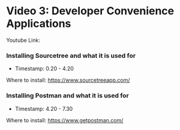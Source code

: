 # Video 3: Developer Convenience Applications
Youtube Link: 

### Installing Sourcetree and what it is used for
* Timestamp: 0.20 - 4.20

Where to install: https://www.sourcetreeapp.com/ 

### Installing Postman and what it is used for
* Timestamp: 4.20 - 7.30

Where to install: https://www.getpostman.com/